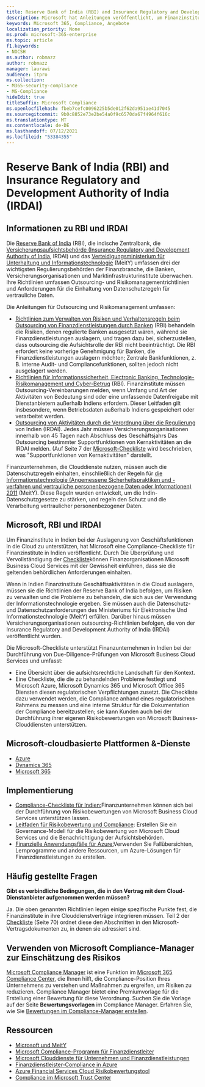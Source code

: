 ```yaml
---
title: Reserve Bank of India (RBI) and Insurance Regulatory and Development Authority of India (IRDAI)
description: Microsoft hat Anleitungen veröffentlicht, um Finanzinstituten in Indien bei der Einführung der Cloud zu helfen.
keywords: Microsoft 365, Compliance, Angebote
localization_priority: None
ms.prod: microsoft-365-enterprise
ms.topic: article
f1.keywords:
- NOCSH
ms.author: robmazz
author: robmazz
manager: laurawi
audience: itpro
ms.collection:
- M365-security-compliance
- MS-Compliance
hideEdit: true
titleSuffix: Microsoft Compliance
ms.openlocfilehash: fbeb7cefc0096225b5de012f62da951ae41d7045
ms.sourcegitcommit: 9b0c8852e73e2be54a0f9c6570da67f4964f616c
ms.translationtype: MT
ms.contentlocale: de-DE
ms.lasthandoff: 07/12/2021
ms.locfileid: "53384355"
---
```

# <a name="reserve-bank-of-india-rbi-and-insurance-regulatory-and-development-authority-of-india-irdai"></a>Reserve Bank of India (RBI) and Insurance Regulatory and Development Authority of India (IRDAI)

## <a name="about-rbi-and-irdai"></a>Informationen zu RBI und IRDAI

Die [Reserve Bank of India](https://www.rbi.org.in/) (RBI), die indische Zentralbank, die [Versicherungsaufsichtsbehörde (Insurance Regulatory and Development Authority of India,](https://www.irdai.gov.in/Defaulthome.aspx?page=H1) IRDAI) und das [Verteidigungsministerium für Unterhaltung und Informationstechnologie](https://meity.gov.in/content/information-technology-act) (MeitY) umfassen drei der wichtigsten Regulierungsbehörden der Finanzbranche, die Banken, Versicherungsorganisationen und Marktinfrastrukturinstitute überwachen. Ihre Richtlinien umfassen Outsourcing- und Risikomanagementrichtlinien und Anforderungen für die Einhaltung von Datenschutzregeln für vertrauliche Daten.

Die Anleitungen für Outsourcing und Risikomanagement umfassen:

- [Richtlinien zum Verwalten von Risiken und Verhaltensregeln beim Outsourcing von Finanzdienstleistungen durch Banken](https://rbidocs.rbi.org.in/rdocs/notification/PDFs/73713.pdf) (RBI) behandeln die Risiken, denen regulierte Banken ausgesetzt wären, während sie Finanzdienstleistungen auslagern, und tragen dazu bei, sicherzustellen, dass outsourcing die Aufsichtsrolle der RBI nicht beeinträchtigt. Die RBI erfordert keine vorherige Genehmigung für Banken, die Finanzdienstleistungen auslagern möchten; Zentrale Bankfunktionen, z. B. interne Audit- und Compliancefunktionen, sollten jedoch nicht ausgelagert werden.
- [Richtlinien für Informationssicherheit, Electronic Banking, Technologie-Risikomanagement und Cyber-Betrug](https://rbidocs.rbi.org.in/rdocs/content/PDFs/GBS300411F.pdf) (RBI). Finanzinstitute müssen Outsourcing-Vereinbarungen melden, wenn Umfang und Art der Aktivitäten von Bedeutung sind oder eine umfassende Datenfreigabe mit Dienstanbietern außerhalb Indiens erfordern. Dieser Leitfaden gilt insbesondere, wenn Betriebsdaten außerhalb Indiens gespeichert oder verarbeitet werden.
- [Outsourcing von Aktivitäten durch die Verordnung über die Regulierung](https://www.irdai.gov.in/ADMINCMS/cms/frmGeneral_Layout.aspx?page=PageNo3149&flag=1) von Indien (IRDAI). Jedes Jahr müssen Versicherungsorganisationen innerhalb von 45 Tagen nach Abschluss des Geschäftsjahrs Das Outsourcing bestimmter Supportfunktionen von Kernaktivitäten an die IRDAI melden. (Auf Seite 7 der [Microsoft-Checkliste](https://servicetrust.microsoft.com/Documents/TrustDocuments?command=Download&downloadType=Document&downloadId=26f4af15-2771-4cd4-a7c7-9328149f9453&docTab=6d000410-c9e9-11e7-9a91-892aae8839ad_Compliance_Guides) wird beschrieben, was "Supportfunktionen von Kernaktivitäten" darstellt.

Finanzunternehmen, die Clouddienste nutzen, müssen auch die Datenschutzregeln einhalten, einschließlich der Regeln für [die Informationstechnologie (Angemessene Sicherheitspraktiken und -verfahren und vertrauliche personenbezogene Daten oder Informationen) 2011](https://meity.gov.in/sites/upload_files/dit/files/GSR313E_10511\(1\).pdf) (MeitY). Diese Regeln wurden entwickelt, um die Indin-Datenschutzgesetze zu stärken, und regeln den Schutz und die Verarbeitung vertraulicher personenbezogener Daten.

## <a name="microsoft-rbi-and-irdai"></a>Microsoft, RBI und IRDAI

Um Finanzinstitute in Indien bei der Auslagerung von Geschäftsfunktionen in die Cloud zu unterstützen, hat Microsoft eine Compliance-Checkliste für Finanzinstitute in Indien veröffentlicht. Durch Die Überprüfung und Vervollständigung der [Checkliste](https://servicetrust.microsoft.com/Documents/TrustDocuments?command=Download&downloadType=Document&downloadId=26f4af15-2771-4cd4-a7c7-9328149f9453&docTab=6d000410-c9e9-11e7-9a91-892aae8839ad_Compliance_Guides)können Finanzorganisationen Microsoft Business Cloud Services mit der Gewissheit einführen, dass sie die geltenden behördlichen Anforderungen einhalten.

Wenn in Indien Finanzinstitute Geschäftsaktivitäten in die Cloud auslagern, müssen sie die Richtlinien der Reserve Bank of India befolgen, um Risiken zu verwalten und die Probleme zu behandeln, die sich aus der Verwendung der Informationstechnologie ergeben. Sie müssen auch die Datenschutz- und Datenschutzanforderungen des Ministeriums für Elektronische Und Informationstechnologie (MeitY) erfüllen. Darüber hinaus müssen Versicherungsorganisationen outsourcing-Richtlinien befolgen, die von der Insurance Regulatory and Development Authority of India (IRDAI) veröffentlicht wurden.

Die Microsoft-Checkliste unterstützt Finanzunternehmen in Indien bei der Durchführung von Due-Diligence-Prüfungen von Microsoft Business Cloud Services und umfasst:

- Eine Übersicht über die aufsichtsrechtliche Landschaft für den Kontext.
- Eine Checkliste, die die zu behandelnden Probleme festlegt und Microsoft Azure, Microsoft Dynamics 365 und Microsoft Office 365 Diensten diesen regulatorischen Verpflichtungen zusetzt. Die Checkliste dazu verwendet werden, die Compliance anhand eines regulatorischen Rahmens zu messen und eine interne Struktur für die Dokumentation der Compliance bereitzustellen; sie kann Kunden auch bei der Durchführung ihrer eigenen Risikobewertungen von Microsoft Business-Clouddiensten unterstützen.

## <a name="microsoft-in-scope-cloud-platforms--services"></a>Microsoft-cloudbasierte Plattformen &-Dienste

- [Azure](https://gallery.technet.microsoft.com/Overview-of-Azure-c1be3942)
- [Dynamics 365](https://aka.ms/d365-compliance-list)
- [Microsoft 365](https://servicetrust.microsoft.com/ViewPage/TrustDocuments?command=Download&downloadType=Document&downloadId=9f756cce-b15d-45a9-94d7-6a583dee4401&docTab=6d000410-c9e9-11e7-9a91-892aae8839ad_Compliance_Guides)

## <a name="how-to-implement"></a>Implementierung

- [Compliance-Checkliste für Indien:](https://servicetrust.microsoft.com/Documents/TrustDocuments?command=Download&downloadType=Document&downloadId=26f4af15-2771-4cd4-a7c7-9328149f9453&docTab=6d000410-c9e9-11e7-9a91-892aae8839ad_Compliance_Guides)Finanzunternehmen können sich bei der Durchführung von Risikobewertungen von Microsoft Business Cloud Services unterstützen lassen.
- [Leitfaden für Risikobewertung und Compliance](https://servicetrust.microsoft.com/ViewPage/TrustDocuments?command=Download&downloadType=Document&downloadId=edee9b14-3661-4a16-ba83-c35caf672bd7&docTab=6d000410-c9e9-11e7-9a91-892aae8839ad_FAQ_and_White_Papers): Erstellen Sie ein Governance-Modell für die Risikobewertung von Microsoft Cloud Services und die Benachrichtigung der Aufsichtsbehörden.
- [Finanzielle Anwendungsfälle für Azure:](/azure/industry/financial/)Verwenden Sie Fallübersichten, Lernprogramme und andere Ressourcen, um Azure-Lösungen für Finanzdienstleistungen zu erstellen.

## <a name="frequently-asked-questions"></a>Häufig gestellte Fragen

**Gibt es verbindliche Bedingungen, die in den Vertrag mit dem Cloud-Dienstanbieter aufgenommen werden müssen?**

Ja. Die oben genannten Richtlinien legen einige spezifische Punkte fest, die Finanzinstitute in ihre Clouddienstverträge integrieren müssen. Teil 2 der [Checkliste](https://servicetrust.microsoft.com/Documents/TrustDocuments?command=Download&downloadType=Document&downloadId=26f4af15-2771-4cd4-a7c7-9328149f9453&docTab=6d000410-c9e9-11e7-9a91-892aae8839ad_Compliance_Guides) (Seite 70) ordnet diese den Abschnitten in den Microsoft-Vertragsdokumenten zu, in denen sie adressiert sind.

## <a name="use-microsoft-compliance-manager-to-assess-your-risk"></a>Verwenden von Microsoft Compliance-Manager zur Einschätzung des Risikos

[Microsoft Compliance Manager](/microsoft-365/compliance/compliance-manager) ist eine Funktion im [Microsoft 365 Compliance Center](/microsoft-365/compliance/microsoft-365-compliance-center), die Ihnen hilft, die Compliance-Position Ihres Unternehmens zu verstehen und Maßnahmen zu ergreifen, um Risiken zu reduzieren. Compliance Manager bietet eine Premiumvorlage für die Erstellung einer Bewertung für diese Verordnung. Suchen Sie die Vorlage auf der Seite **Bewertungsvorlagen** im Compliance Manager. Erfahren Sie, wie Sie [Bewertungen im Compliance-Manager erstellen](/microsoft-365/compliance/compliance-manager-assessments).

## <a name="resources"></a>Ressourcen

- [Microsoft und MeitY](offering-meity-india.md)
- [Microsoft Compliance-Programm für Finanzdienstleiter](https://download.microsoft.com/download/6/4/7/64707E3E-6D3E-45D0-8207-A0EA3201B4A6/Microsoft%20Cloud%20-%20Financial%20Services%20Compliance%20Program%20\(Print\).pdf)
- [Microsoft Clouddienste für Unternehmen und Finanzdienstleistungen](https://www.microsoft.com/trustcenter/cloudservices/financialservices)
- [Finanzdienstleister-Compliance in Azure](https://azure.microsoft.com/resources/videos/azurecon-2015-financial-services-compliance-in-azure/)
- [Azure Financial Services Cloud Risikobewertungstool](https://servicetrust.microsoft.com/ViewPage/FFIECBlueprint?command=Download&downloadType=Document&downloadId=079a1973-711a-428f-9312-9ddd290cff7b&docTab=c726d5c0-2d1e-11e8-a485-57140ec19669_PaaS)
- [Compliance im Microsoft Trust Center](https://www.microsoft.com/trust-center/compliance/compliance-overview)
